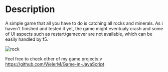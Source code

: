 # Description
  A simple game that all you have to do is catching all rocks and minerals. As i haven't finished and tested it yet,
  the game might eventualy crash and some of UI aspects such as restart/gameover are not available, which can be easily handled by f5.

![rock](https://user-images.githubusercontent.com/99507279/216047353-8b2ef67e-0f72-4989-b7f5-b735f3d20d90.PNG)



Feel free to check other of my game projects:v https://github.com/WelerM/Game-in-JavaScript
